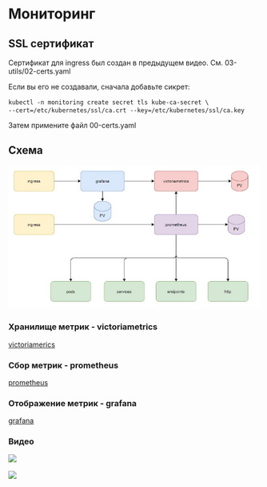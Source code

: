 # Мониторинг 

## SSL сертификат

Сертификат для ingress был создан в предыдущем видео. См. 03-utils/02-certs.yaml

Если вы его не создавали, сначала добавьте сикрет:

    kubectl -n monitoring create secret tls kube-ca-secret \
    --cert=/etc/kubernetes/ssl/ca.crt --key=/etc/kubernetes/ssl/ca.key

Затем примените файл 00-certs.yaml

## Схема

![схема](images/scheme.jpg)

### Хранилище метрик - victoriametrics

[victoriamerics](01-victoriametrics/README.md)

### Сбор метрик - prometheus

[prometheus](02-prometheus/README.md)

### Отображение метрик - grafana

[grafana](03-grafana/README.md)

### Видео

[<img src="https://img.youtube.com/vi/nEzXmDYDqg8/maxresdefault.jpg" width="50%">](https://youtu.be/nEzXmDYDqg8)

[<img src="https://img.youtube.com/vi/trHNN-X_BUE/maxresdefault.jpg" width="50%">](https://youtu.be/trHNN-X_BUE)